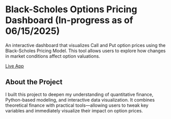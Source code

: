 # Black-Scholes Options Pricing Dashboard (In-progress as of 06/15/2025)
An interactive dashboard that visualizes Call and Put option prices using the Black-Scholes Pricing Model. This tool allows users to explore how changes in market conditions affect option valuations.

[Live App](https://tleblackschole.streamlit.app/)

## About the Project
I built this project to deepen my understanding of quantitative finance, Python-based modeling, and interactive data visualization. It combines theoretical finance with practical tools—allowing users to tweak key variables and immediately visualize their impact on option prices.
